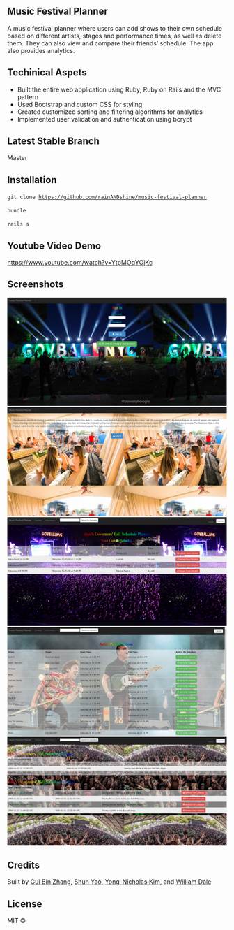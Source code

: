 ## Music Festival Planner
A music festival planner where users can add shows to their own schedule based on different artists, stages and performance times, as well as delete them. They can also view and compare their friends’ schedule. The app also provides analytics.

## Techinical Aspets
+ Built the entire web application using Ruby, Ruby on Rails and the MVC pattern
+ Used Bootstrap and custom CSS for styling
+ Created customized sorting and filtering algorithms for analytics
+ Implemented user validation and authentication using bcrypt

## Latest Stable Branch
Master

## Installation
<code>git clone https://github.com/rainANDshine/music-festival-planner</code>

<code>bundle</code>

<code>rails s</code>

## Youtube Video Demo
https://www.youtube.com/watch?v=YtpMOqYOjKc

## Screenshots
<img src="1.png" alt="1">
<img src="2.png" alt="2">
<img src="3.png" alt="3">
<img src="4.png" alt="4">
<img src="5.png" alt="5">

## Credits
Built by [Gui Bin Zhang](https://github.com/gbzhang6), [Shun Yao](https://github.com/rainANDshine), [Yong-Nicholas Kim](https://github.com/yongnicholaskim), and [William Dale](https://github.com/dalewb)

## License
MIT ©

